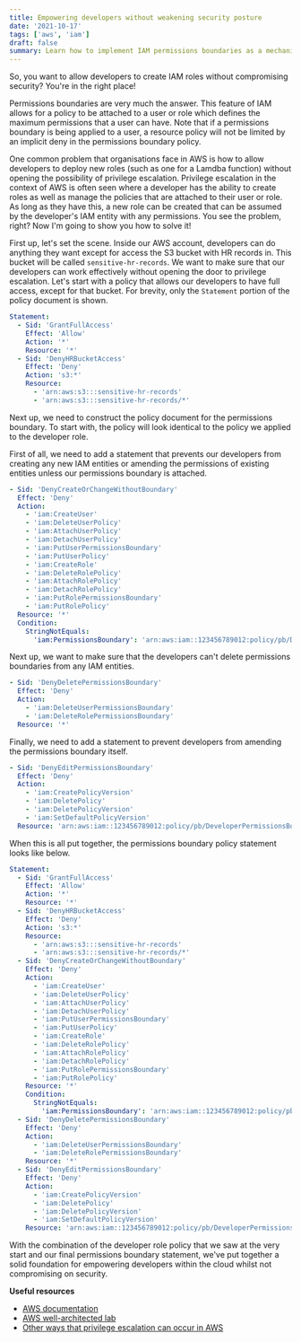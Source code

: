 ```yaml
---
title: Empowering developers without weakening security posture
date: '2021-10-17'
tags: ['aws', 'iam']
draft: false
summary: Learn how to implement IAM permissions boundaries as a mechanism to empower developers to create roles without weakening security posture
---
```


So, you want to allow developers to create IAM roles without compromising security? You're in the right place!

Permissions boundaries are very much the answer. This feature of IAM allows for a policy to be attached to a user or role which defines the maximum permissions that a user can have. Note that if a permissions boundary is being applied to a user, a resource policy will not be limited by an implicit deny in the permissions boundary policy.

One common problem that organisations face in AWS is how to allow developers to deploy new roles (such as one for a Lamdba function) without opening the possibility of privilege escalation. Privilege escalation in the context of AWS is often seen where a developer has the ability to create roles as well as manage the policies that are attached to their user or role. As long as they have this, a new role can be created that can be assumed by the developer's IAM entity with any permissions. You see the problem, right? Now I'm going to show you how to solve it!

First up, let's set the scene. Inside our AWS account, developers can do anything they want except for access the S3 bucket with HR records in. This bucket will be called `sensitive-hr-records`. We want to make sure that our developers can work effectively without opening the door to privilege escalation. Let's start with a policy that allows our developers to have full access, except for that bucket. For brevity, only the `Statement` portion of the policy document is shown.

```yml
Statement:
  - Sid: 'GrantFullAccess'
    Effect: 'Allow'
    Action: '*'
    Resource: '*'
  - Sid: 'DenyHRBucketAccess'
    Effect: 'Deny'
    Action: 's3:*'
    Resource:
      - 'arn:aws:s3:::sensitive-hr-records'
      - 'arn:aws:s3:::sensitive-hr-records/*'
```

Next up, we need to construct the policy document for the permissions boundary. To start with, the policy will look identical to the policy we applied to the developer role. 

First of all, we need to add a statement that prevents our developers from creating any new IAM entities or amending the permissions of existing entities unless our permissions boundary is attached.

```yml
- Sid: 'DenyCreateOrChangeWithoutBoundary'
  Effect: 'Deny'
  Action:
    - 'iam:CreateUser'
    - 'iam:DeleteUserPolicy'
    - 'iam:AttachUserPolicy'
    - 'iam:DetachUserPolicy'
    - 'iam:PutUserPermissionsBoundary'
    - 'iam:PutUserPolicy'
    - 'iam:CreateRole'
    - 'iam:DeleteRolePolicy'
    - 'iam:AttachRolePolicy'
    - 'iam:DetachRolePolicy'
    - 'iam:PutRolePermissionsBoundary'
    - 'iam:PutRolePolicy'
  Resource: '*'
  Condition:
    StringNotEquals:
      'iam:PermissionsBoundary': 'arn:aws:iam::123456789012:policy/pb/DeveloperPermissionsBoundary'
```

Next up, we want to make sure that the developers can't delete permissions boundaries from any IAM entities.

```yml
- Sid: 'DenyDeletePermissionsBoundary'
  Effect: 'Deny'
  Action:
    - 'iam:DeleteUserPermissionsBoundary'
    - 'iam:DeleteRolePermissionsBoundary'
  Resource: '*'
```

Finally, we need to add a statement to prevent developers from amending the permissions boundary itself.

```yml
- Sid: 'DenyEditPermissionsBoundary'
  Effect: 'Deny'
  Action:
    - 'iam:CreatePolicyVersion'
    - 'iam:DeletePolicy'
    - 'iam:DeletePolicyVersion'
    - 'iam:SetDefaultPolicyVersion'
  Resource: 'arn:aws:iam::123456789012:policy/pb/DeveloperPermissionsBoundary'
```

When this is all put together, the permissions boundary policy statement looks like below.

```yml
Statement:
  - Sid: 'GrantFullAccess'
    Effect: 'Allow'
    Action: '*'
    Resource: '*'
  - Sid: 'DenyHRBucketAccess'
    Effect: 'Deny'
    Action: 's3:*'
    Resource:
      - 'arn:aws:s3:::sensitive-hr-records'
      - 'arn:aws:s3:::sensitive-hr-records/*'
  - Sid: 'DenyCreateOrChangeWithoutBoundary'
    Effect: 'Deny'
    Action:
      - 'iam:CreateUser'
      - 'iam:DeleteUserPolicy'
      - 'iam:AttachUserPolicy'
      - 'iam:DetachUserPolicy'
      - 'iam:PutUserPermissionsBoundary'
      - 'iam:PutUserPolicy'
      - 'iam:CreateRole'
      - 'iam:DeleteRolePolicy'
      - 'iam:AttachRolePolicy'
      - 'iam:DetachRolePolicy'
      - 'iam:PutRolePermissionsBoundary'
      - 'iam:PutRolePolicy'
    Resource: '*'
    Condition:
      StringNotEquals:
        'iam:PermissionsBoundary': 'arn:aws:iam::123456789012:policy/pb/DeveloperPermissionsBoundary'
  - Sid: 'DenyDeletePermissionsBoundary'
    Effect: 'Deny'
    Action:
      - 'iam:DeleteUserPermissionsBoundary'
      - 'iam:DeleteRolePermissionsBoundary'
    Resource: '*'
  - Sid: 'DenyEditPermissionsBoundary'
    Effect: 'Deny'
    Action:
      - 'iam:CreatePolicyVersion'
      - 'iam:DeletePolicy'
      - 'iam:DeletePolicyVersion'
      - 'iam:SetDefaultPolicyVersion'
    Resource: 'arn:aws:iam::123456789012:policy/pb/DeveloperPermissionsBoundary'
```

With the combination of the developer role policy that we saw at the very start and our final permissions boundary statement, we've put together a solid foundation for empowering developers within the cloud whilst not compromising on security.

**Useful resources**

- [AWS documentation](https://docs.aws.amazon.com/IAM/latest/UserGuide/access_policies_boundaries.html)
- [AWS well-architected lab](https://www.wellarchitectedlabs.com/security/300_labs/300_iam_permission_boundaries_delegating_role_creation/)
- [Other ways that privilege escalation can occur in AWS](https://rhinosecuritylabs.com/aws/aws-privilege-escalation-methods-mitigation/)